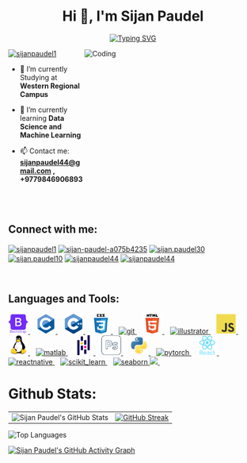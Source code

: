 <h1 align="center">Hi 👋, I'm Sijan Paudel</h1>
<p align="center"><a href="https://git.io/typing-svg"><img src="https://readme-typing-svg.demolab.com?font=&size=40&duration=3000&pause=1000&color=88F7B4&center=true&random=false&width=700&height=70&lines=A+passionate+Tech+explorer%2C;AI+and+ML+enthusiast%2C;Web+and+Apps+Designer%2C+;Web+and+Front+End+Developer%2C" alt="Typing SVG" /></a></p>
<p aligh="right"><img align="right" alt="Coding" width = "350" height ="250" src="https://cdn.dribbble.com/users/1292677/screenshots/6139167/avento.gif"></p>


<p align="left"> <a href="https://twitter.com/sijanpaudel1" target="blank"><img src="https://img.shields.io/twitter/follow/sijanpaudel1?logo=twitter&style=for-the-badge" alt="sijanpaudel1" /></a> </p>


- 🔭 I’m currently Studying at **Western Regional Campus**

- 🌱 I’m currently learning **Data Science and Machine Learning**

- 📫 Contact me:&nbsp;&nbsp; **sijanpaudel44@gmail.com , +9779846906893**
<br><br><br><br>
</p>
<h2 align="left">Connect with me:</h2>
<p align="left">
<a href="https://twitter.com/sijanpaudel1" target="blank"><img align="center" src="https://raw.githubusercontent.com/rahuldkjain/github-profile-readme-generator/master/src/images/icons/Social/twitter.svg" alt="sijanpaudel1" height="30" width="40" /></a>
<a href="https://linkedin.com/in/sijan-paudel-a075b4235" target="blank"><img align="center" src="https://raw.githubusercontent.com/rahuldkjain/github-profile-readme-generator/master/src/images/icons/Social/linked-in-alt.svg" alt="sijan-paudel-a075b4235" height="30" width="40" /></a>
<a href="https://fb.com/sijan.paudel30" target="blank"><img align="center" src="https://raw.githubusercontent.com/rahuldkjain/github-profile-readme-generator/master/src/images/icons/Social/facebook.svg" alt="sijan.paudel30" height="30" width="40" /></a>
<a href="https://instagram.com/sijan.paudel10" target="blank"><img align="center" src="https://raw.githubusercontent.com/rahuldkjain/github-profile-readme-generator/master/src/images/icons/Social/instagram.svg" alt="sijan.paudel10" height="30" width="40" /></a>
<a href="https://www.hackerrank.com/sijanpaudel44" target="blank"><img align="center" src="https://raw.githubusercontent.com/rahuldkjain/github-profile-readme-generator/master/src/images/icons/Social/hackerrank.svg" alt="sijanpaudel44" height="30" width="40" /></a>
<a href="https://www.leetcode.com/sijanpaudel44" target="blank"><img align="center" src="https://raw.githubusercontent.com/rahuldkjain/github-profile-readme-generator/master/src/images/icons/Social/leet-code.svg" alt="sijanpaudel44" height="30" width="40" /></a>
</p><br>

<h2 align="left">Languages and Tools:</h2>
<p align="left"> <a href="https://getbootstrap.com" target="_blank" rel="noreferrer"> <img src="https://raw.githubusercontent.com/devicons/devicon/master/icons/bootstrap/bootstrap-plain-wordmark.svg" alt="bootstrap" width="40" height="40"/> </a>&nbsp;&nbsp; <a href="https://www.cprogramming.com/" target="_blank" rel="noreferrer"> <img src="https://raw.githubusercontent.com/devicons/devicon/master/icons/c/c-original.svg" alt="c" width="40" height="40"/> </a>&nbsp;&nbsp; <a href="https://www.w3schools.com/cpp/" target="_blank" rel="noreferrer"> <img src="https://raw.githubusercontent.com/devicons/devicon/master/icons/cplusplus/cplusplus-original.svg" alt="cplusplus" width="40" height="40"/> </a>&nbsp;&nbsp; <a href="https://www.w3schools.com/css/" target="_blank" rel="noreferrer"> <img src="https://raw.githubusercontent.com/devicons/devicon/master/icons/css3/css3-original-wordmark.svg" alt="css3" width="40" height="40"/> </a>&nbsp;&nbsp; <a href="https://git-scm.com/" target="_blank" rel="noreferrer"> <img src="https://www.vectorlogo.zone/logos/git-scm/git-scm-icon.svg" alt="git" width="40" height="40"/> </a>&nbsp;&nbsp; <a href="https://www.w3.org/html/" target="_blank" rel="noreferrer"> <img src="https://raw.githubusercontent.com/devicons/devicon/master/icons/html5/html5-original-wordmark.svg" alt="html5" width="40" height="40"/> </a>&nbsp;&nbsp; <a href="https://www.adobe.com/in/products/illustrator.html" target="_blank" rel="noreferrer"> <img src="https://www.vectorlogo.zone/logos/adobe_illustrator/adobe_illustrator-icon.svg" alt="illustrator" width="40" height="40"/> </a>&nbsp;&nbsp; <a href="https://developer.mozilla.org/en-US/docs/Web/JavaScript" target="_blank" rel="noreferrer"> <img src="https://raw.githubusercontent.com/devicons/devicon/master/icons/javascript/javascript-original.svg" alt="javascript" width="40" height="40"/> </a>&nbsp;&nbsp; <a href="https://www.linux.org/" target="_blank" rel="noreferrer"> <img src="https://raw.githubusercontent.com/devicons/devicon/master/icons/linux/linux-original.svg" alt="linux" width="40" height="40"/> </a>&nbsp;&nbsp; <a href="https://www.mathworks.com/" target="_blank" rel="noreferrer"> <img src="https://upload.wikimedia.org/wikipedia/commons/2/21/Matlab_Logo.png" alt="matlab" width="40" height="40"/> </a>&nbsp;&nbsp; <a href="https://pandas.pydata.org/" target="_blank" rel="noreferrer"> <img src="https://raw.githubusercontent.com/devicons/devicon/2ae2a900d2f041da66e950e4d48052658d850630/icons/pandas/pandas-original.svg" alt="pandas" width="40" height="40"/> </a>&nbsp;&nbsp; <a href="https://www.photoshop.com/en" target="_blank" rel="noreferrer"> <img src="https://raw.githubusercontent.com/devicons/devicon/master/icons/photoshop/photoshop-line.svg" alt="photoshop" width="40" height="40"/> </a>&nbsp;&nbsp; <a href="https://www.python.org" target="_blank" rel="noreferrer"> <img src="https://raw.githubusercontent.com/devicons/devicon/master/icons/python/python-original.svg" alt="python" width="40" height="40"/> </a>&nbsp;&nbsp; <a href="https://pytorch.org/" target="_blank" rel="noreferrer"> <img src="https://www.vectorlogo.zone/logos/pytorch/pytorch-icon.svg" alt="pytorch" width="40" height="40"/> </a>&nbsp;&nbsp; <a href="https://reactjs.org/" target="_blank" rel="noreferrer"> <img src="https://raw.githubusercontent.com/devicons/devicon/master/icons/react/react-original-wordmark.svg" alt="react" width="40" height="40"/> </a>&nbsp;&nbsp; <a href="https://reactnative.dev/" target="_blank" rel="noreferrer"> <img src="https://reactnative.dev/img/header_logo.svg" alt="reactnative" width="40" height="40"/> </a>&nbsp;&nbsp; <a href="https://scikit-learn.org/" target="_blank" rel="noreferrer"> <img src="https://upload.wikimedia.org/wikipedia/commons/0/05/Scikit_learn_logo_small.svg" alt="scikit_learn" width="40" height="40"/> </a>&nbsp;&nbsp; <a href="https://seaborn.pydata.org/" target="_blank" rel="noreferrer"> <img src="https://seaborn.pydata.org/_images/logo-mark-lightbg.svg" alt="seaborn" width="40" height="40"/> <img src="https://img.shields.io/badge/numpy-%23013243.svg?style=for-the-badge&logo=numpy&logoColor=white" /> </a>&nbsp;&nbsp; </p>


<h1 align="left">Github Stats:</h1>

<table>
  <tr>
    <td>
      <img src="https://github-readme-stats.vercel.app/api?username=sijanpaudel14&theme=radical&show_icons=true&count_private=true" alt="Sijan Paudel's GitHub Stats" />
    </td>
    <td>
      <a href="https://git.io/streak-stats"><img src="https://streak-stats.demolab.com?user=sijanpaudel14&theme=radical&hide_border=true&border_radius=23.1" alt="GitHub Streak" /></a>
    </td>
  </tr>
</table>

<p>
<img src="https://github-readme-stats.vercel.app/api/top-langs/?username=sijanpaudel14&theme=radical&layout=compact&hide_border=true" alt="Top Languages" />
</p>

<p>
  <a href="https://github.com/sijanpaudel14/">
    <img src="https://github-readme-activity-graph.vercel.app/graph?username=sijanpaudel14&bg_color=ffffff&color=ff047d&line=9e4c98&point=403d3d&area=true&hide_border=true" alt="Sijan Paudel's GitHub Activity Graph" />
  </a>
</p>







